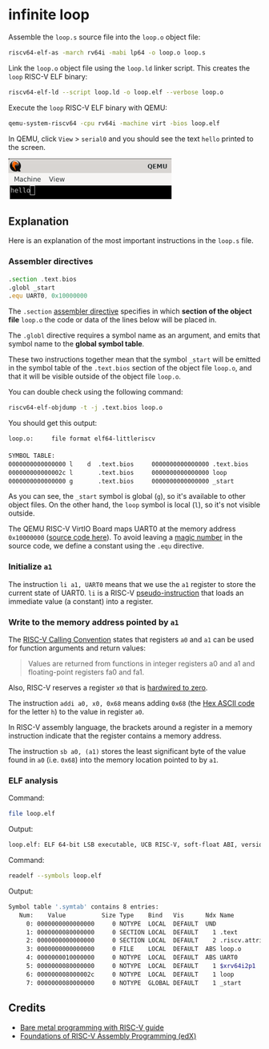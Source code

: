 # infinite loop

Assemble the `loop.s` source file into the `loop.o` object file:

```sh
riscv64-elf-as -march rv64i -mabi lp64 -o loop.o loop.s
```

Link the `loop.o` object file using the `loop.ld` linker script. This creates the `loop` RISC-V ELF binary:

```sh
riscv64-elf-ld --script loop.ld -o loop.elf --verbose loop.o
```

Execute the `loop` RISC-V ELF binary with QEMU:

```sh
qemu-system-riscv64 -cpu rv64i -machine virt -bios loop.elf
```

In QEMU, click `View` > `serial0` and you should see the text `hello` printed to the screen.

![QEMU displaying the text "hello"](../../assets/images/qemu-loop.png)

## Explanation

Here is an explanation of the most important instructions in the `loop.s` file.

### Assembler directives

```asm
.section .text.bios
.globl _start
.equ UART0, 0x10000000
```

The `.section` [assembler directive](https://michaeljclark.github.io/asm.html) specifies in which **section of the object file** `loop.o` the code or data of the lines below will be placed in.

The `.globl` directive requires a symbol name as an argument, and emits that symbol name to the **global symbol table**.

These two instructions together mean that the symbol `_start` will be emitted in the symbol table of the `.text.bios` section of the object file `loop.o`, and that it will be visible outside of the object file `loop.o`.

You can double check using the following command:

```sh
riscv64-elf-objdump -t -j .text.bios loop.o
```

You should get this output:

```sh
loop.o:     file format elf64-littleriscv

SYMBOL TABLE:
0000000000000000 l    d  .text.bios     0000000000000000 .text.bios
000000000000002c l       .text.bios     0000000000000000 loop
0000000000000000 g       .text.bios     0000000000000000 _start
```

As you can see, the `_start` symbol is global (`g`), so it's available to other object files.
On the other hand, the `loop` symbol is local (`l`), so it's not visible outside.

The QEMU RISC-V VirtIO Board maps UART0 at the memory address `0x10000000` ([source code here](https://github.com/qemu/qemu/blob/ffeddb979400b1580ad28acbee09b6f971c3912d/hw/riscv/virt.c#L82C6-L82C16)). To avoid leaving a [magic number](https://en.wikipedia.org/wiki/Magic_number_(programming)) in the source code, we define a constant using the `.equ` directive.

### Initialize `a1`

The instruction `li a1, UART0` means that we use the `a1` register to store the current state of UART0. `li` is a RISC-V [pseudo-instruction](https://github.com/riscv-non-isa/riscv-asm-manual/blob/main/riscv-asm.md#-a-listing-of-standard-risc-v-pseudoinstructions) that loads an immediate value (a constant) into a register.

### Write to the memory address pointed by `a1`

The [RISC-V Calling Convention](https://riscv.org/wp-content/uploads/2015/01/riscv-calling.pdf) states that registers `a0` and `a1` can be used for function arguments and return values:

> Values are returned from functions in integer registers a0 and a1 and floating-point registers fa0 and fa1.
  
Also, RISC-V reserves a register `x0` that is [hardwired to zero](https://en.wikichip.org/wiki/zero_register).

The instruction `addi a0, x0, 0x68` means adding `0x68` (the [Hex ASCII code](https://www.ascii-code.com/) for the letter `h`) to the value in register `a0`.

In RISC-V assembly language, the brackets around a register in a memory instruction indicate that the register contains a memory address.

The instruction `sb a0, (a1)` stores the least significant byte of the value found in `a0` (i.e. `0x68`) into the memory location pointed to by `a1`.

### ELF analysis

Command:

```sh
file loop.elf
```

Output:

```sh
loop.elf: ELF 64-bit LSB executable, UCB RISC-V, soft-float ABI, version 1 (SYSV), statically linked, not stripped
```

Command:

```sh
readelf --symbols loop.elf
```

Output:

```sh
Symbol table '.symtab' contains 8 entries:
   Num:    Value          Size Type    Bind   Vis      Ndx Name
     0: 0000000000000000     0 NOTYPE  LOCAL  DEFAULT  UND
     1: 0000000080000000     0 SECTION LOCAL  DEFAULT    1 .text
     2: 0000000000000000     0 SECTION LOCAL  DEFAULT    2 .riscv.attributes
     3: 0000000000000000     0 FILE    LOCAL  DEFAULT  ABS loop.o
     4: 0000000010000000     0 NOTYPE  LOCAL  DEFAULT  ABS UART0
     5: 0000000080000000     0 NOTYPE  LOCAL  DEFAULT    1 $xrv64i2p1
     6: 000000008000002c     0 NOTYPE  LOCAL  DEFAULT    1 loop
     7: 0000000080000000     0 NOTYPE  GLOBAL DEFAULT    1 _start
```

## Credits

- [Bare metal programming with RISC-V guide](https://popovicu.com/posts/bare-metal-programming-risc-v/)
- [Foundations of RISC-V Assembly Programming (edX)](https://learning.edx.org/course/course-v1:LinuxFoundationX+LFD117x+2T2024/home)
